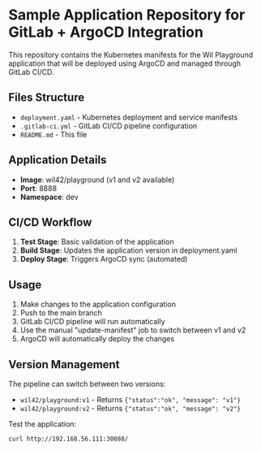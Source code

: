 # Sample Application Repository for GitLab + ArgoCD Integration

This repository contains the Kubernetes manifests for the Wil Playground application that will be deployed using ArgoCD and managed through GitLab CI/CD.

## Files Structure

- `deployment.yaml` - Kubernetes deployment and service manifests
- `.gitlab-ci.yml` - GitLab CI/CD pipeline configuration
- `README.md` - This file

## Application Details

- **Image**: wil42/playground (v1 and v2 available)
- **Port**: 8888
- **Namespace**: dev

## CI/CD Workflow

1. **Test Stage**: Basic validation of the application
2. **Build Stage**: Updates the application version in deployment.yaml
3. **Deploy Stage**: Triggers ArgoCD sync (automated)

## Usage

1. Make changes to the application configuration
2. Push to the main branch
3. GitLab CI/CD pipeline will run automatically
4. Use the manual "update-manifest" job to switch between v1 and v2
5. ArgoCD will automatically deploy the changes

## Version Management

The pipeline can switch between two versions:
- `wil42/playground:v1` - Returns `{"status":"ok", "message": "v1"}`
- `wil42/playground:v2` - Returns `{"status":"ok", "message": "v2"}`

Test the application:
```bash
curl http://192.168.56.111:30888/
```